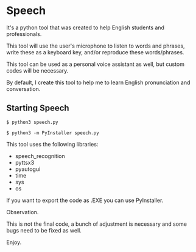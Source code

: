 # Speech

It's a python tool that was created to help English students and professionals.

This tool will use the user's microphone to listen to words and phrases, write these as a keyboard key, and/or reproduce these words/phrases.

This tool can be used as a personal voice assistant as well, but custom codes will be necessary.

By default, I create this tool to help me to learn English pronunciation and conversation.

## Starting Speech

``` $ python3 speech.py ```

``` $ python3 -m PyInstaller speech.py ```

This tool uses the following libraries:

- speech_recognition
- pyttsx3
- pyautogui
- time
- sys
- os

If you want to export the code as .EXE you can use PyInstaller.

Observation. 

This is not the final code, a bunch of adjustment is necessary and some bugs need to be fixed as well.

Enjoy.

